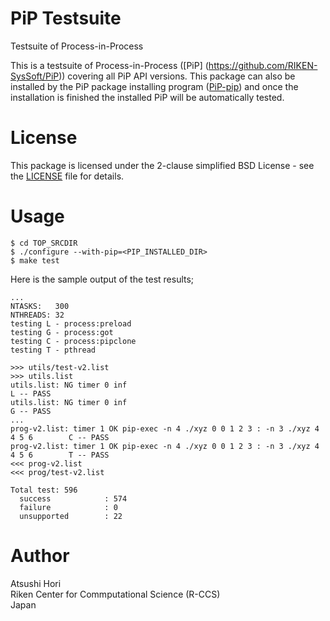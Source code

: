 # PiP Testsuite

Testsuite of Process-in-Process

This is a testsuite of Process-in-Process ([PiP]
(https://github.com/RIKEN-SysSoft/PiP)) covering all PiP API
versions.  This package can also be installed by the PiP package
installing program
([PiP-pip](https://github.com/RIKEN-SysSoft/PiP-pip)) and once the
installation is finished the installed PiP will be automatically
tested.

# License

This package is licensed under the 2-clause simplified BSD License -
see the [LICENSE](LICENSE) file for details.

# Usage

    $ cd TOP_SRCDIR
    $ ./configure --with-pip=<PIP_INSTALLED_DIR>
    $ make test

Here is the sample output of the test results;

    ...
    NTASKS:   300
    NTHREADS: 32
    testing L - process:preload
    testing G - process:got
    testing C - process:pipclone
    testing T - pthread
    
    >>> utils/test-v2.list
    >>> utils.list
    utils.list: NG timer 0 inf                                                         L -- PASS
    utils.list: NG timer 0 inf                                                         G -- PASS
    ...
    prog-v2.list: timer 1 OK pip-exec -n 4 ./xyz 0 0 1 2 3 : -n 3 ./xyz 4 4 5 6        C -- PASS
    prog-v2.list: timer 1 OK pip-exec -n 4 ./xyz 0 0 1 2 3 : -n 3 ./xyz 4 4 5 6        T -- PASS
    <<< prog-v2.list
    <<< prog/test-v2.list
    
    Total test: 596
      success            : 574
      failure            : 0
      unsupported        : 22

# Author

Atsushi Hori<br>
Riken Center for Commputational Science (R-CCS)<br>
Japan<br>
